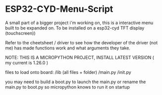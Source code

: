# ESP32-CYD-Menu-Script
A small part of a bigger project i'm working on, this is a interactive menu built to be expanded on. To be installed on a esp32-cyd TFT display (touchscreen))


Refer to the cheetsheet / driver to see how the developer of the driver (not me) has made functions work and what arguments they take.


NOTE: THIS IS A MICROPYTHON PROJECT, INSTALL LATEST VERSION ( my current is 1.26.0 )


files to load onto board:
/lib (all files + folder)
/main.py
/init.py

you may need to build a boot.py to launch the main.py or rename the main.py to boot.py so micropython knows to run it on startup
